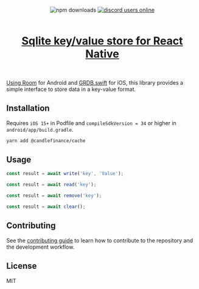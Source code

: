 <div align="center">
</div>

<br/>

<div align="center">
  <img alt="npm downloads" src="https://img.shields.io/npm/dw/@candlefinance/@candlefinance/cache?logo=npm&label=NPM%20downloads&cacheSeconds=3600"/>
  <a alt="discord users online" href="https://discord.gg/qnAgjxhg6n" 
  target="_blank"
  rel="noopener noreferrer">
    <img alt="discord users online" src="https://img.shields.io/discord/986610142768406548?label=Discord&logo=discord&logoColor=white&cacheSeconds=3600"/>
</div>

<br/>

<h1 align="center">
   Sqlite key/value store for React Native 
</h1>

<br/>

Using [Room](https://developer.android.com/training/data-storage/room) for Android and [GRDB.swift](https://github.com/groue/GRDB.swift) for iOS, this library provides a simple interface to store data in a key-value format.

## Installation

Requires `iOS 15+` in Podfile and `compileSdkVersion = 34` or higher in `android/app/build.gradle`.

```sh
yarn add @candlefinance/cache
```

## Usage

```js
const result = await write('key', 'Value');

const result = await read('key');

const result = await remove('key');

const result = await clear();
```

## Contributing

See the [contributing guide](CONTRIBUTING.md) to learn how to contribute to the repository and the development workflow.

## License

MIT
